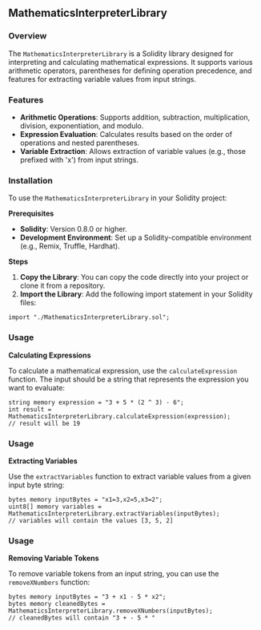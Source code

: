 ## MathematicsInterpreterLibrary

### Overview

The `MathematicsInterpreterLibrary` is a Solidity library designed for interpreting and calculating mathematical expressions. It supports various arithmetic operators, parentheses for defining operation precedence, and features for extracting variable values from input strings.

### Features

- **Arithmetic Operations**: Supports addition, subtraction, multiplication, division, exponentiation, and modulo.
- **Expression Evaluation**: Calculates results based on the order of operations and nested parentheses.
- **Variable Extraction**: Allows extraction of variable values (e.g., those prefixed with 'x') from input strings.

### Installation

To use the `MathematicsInterpreterLibrary` in your Solidity project:

**Prerequisites**

- **Solidity**: Version 0.8.0 or higher.
- **Development Environment**: Set up a Solidity-compatible environment (e.g., Remix, Truffle, Hardhat).

**Steps**

1. **Copy the Library**: You can copy the code directly into your project or clone it from a repository.
2. **Import the Library**: Add the following import statement in your Solidity files:

```solidity
import "./MathematicsInterpreterLibrary.sol";
```

### Usage

**Calculating Expressions**

To calculate a mathematical expression, use the `calculateExpression` function. The input should be a string that represents the expression you want to evaluate:

```solidity
string memory expression = "3 + 5 * (2 ^ 3) - 6";
int result = MathematicsInterpreterLibrary.calculateExpression(expression);
// result will be 19
```
### Usage

**Extracting Variables**

Use the `extractVariables` function to extract variable values from a given input byte string:

```solidity
bytes memory inputBytes = "x1=3,x2=5,x3=2";
uint8[] memory variables = MathematicsInterpreterLibrary.extractVariables(inputBytes);
// variables will contain the values [3, 5, 2]
```
### Usage

**Removing Variable Tokens**

To remove variable tokens from an input string, you can use the `removeXNumbers` function:

```solidity
bytes memory inputBytes = "3 + x1 - 5 * x2";
bytes memory cleanedBytes = MathematicsInterpreterLibrary.removeXNumbers(inputBytes);
// cleanedBytes will contain "3 + - 5 * "
```
